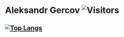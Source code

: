 # Aleksandr Gercov ![Visitors](https://visitor-badge.glitch.me/badge?page_id=Gercov) 
[![Top Langs](https://github-readme-stats.vercel.app/api/top-langs/?username=Gercov&layout=compact)](https://github.com/anuraghazra/github-readme-stats)
- 

<!--
**
![Gercov GitHub Stats](https://github-readme-stats.vercel.app/api?username=Gercov&count_private=true&hide=contribs&show_icons=true&theme=default&layout=compact&bg_color=RED)
-->
